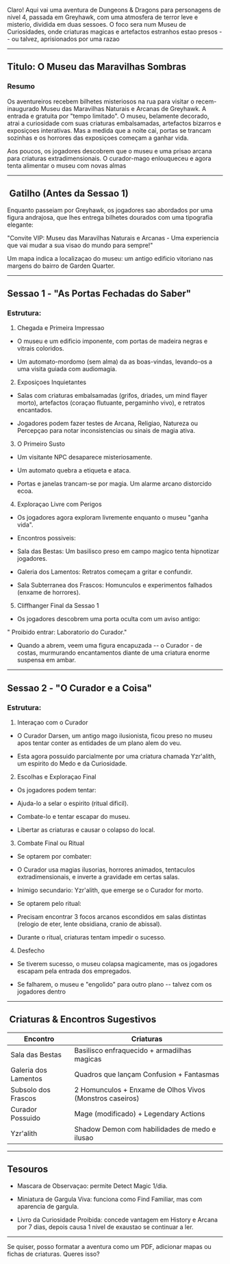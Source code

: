 Claro! Aqui vai uma aventura de Dungeons & Dragons para personagens de nivel
4, passada em Greyhawk, com uma atmosfera de terror leve e misterio, dividida
em duas sessoes. O foco sera num Museu de Curiosidades, onde criaturas magicas
e artefactos estranhos estao presos -- ou talvez, aprisionados por uma razao

* * *

##  Titulo: O Museu das Maravilhas Sombras

###  Resumo

Os aventureiros recebem bilhetes misteriosos na rua para visitar o recem-
inaugurado Museu das Maravilhas Naturais e Arcanas de Greyhawk. A entrada e
gratuita por "tempo limitado". O museu, belamente decorado, atrai a
curiosidade com suas criaturas embalsamadas, artefactos bizarros e exposiçoes
interativas. Mas a medida que a noite cai, portas se trancam sozinhas e os
horrores das exposiçoes começam a ganhar vida.

Aos poucos, os jogadores descobrem que o museu e uma prisao arcana para
criaturas extradimensionais. O curador-mago enlouqueceu e agora tenta
alimentar o museu com novas almas

* * *

## ️ Gatilho (Antes da Sessao 1)

Enquanto passeiam por Greyhawk, os jogadores sao abordados por uma figura
andrajosa, que lhes entrega bilhetes dourados com uma tipografia elegante:

 "Convite VIP: Museu das Maravilhas Naturais e Arcanas - Uma experiencia que
vai mudar a sua visao do mundo para sempre!"

Um mapa indica a localizaçao do museu: um antigo edificio vitoriano nas
margens do bairro de Garden Quarter.

* * *

##  Sessao 1 - "As Portas Fechadas do Saber"

###  Estrutura:

  1. Chegada e Primeira Impressao  

  * O museu e um edificio imponente, com portas de madeira negras e vitrais coloridos.  

  * Um automato-mordomo (sem alma) da as boas-vindas, levando-os a uma visita guiada com audiomagia.  

  2. Exposiçoes Inquietantes  

  * Salas com criaturas embalsamadas (grifos, driades, um mind flayer morto), artefactos (coraçao flutuante, pergaminho vivo), e retratos encantados.  

  * Jogadores podem fazer testes de Arcana, Religiao, Natureza ou Percepçao para notar inconsistencias ou sinais de magia ativa.  

  3. O Primeiro Susto  

  * Um visitante NPC desaparece misteriosamente.  

  * Um automato quebra a etiqueta e ataca.  

  * Portas e janelas trancam-se por magia. Um alarme arcano distorcido ecoa.  

  4. Exploraçao Livre com Perigos  

  * Os jogadores agora exploram livremente enquanto o museu "ganha vida".  

  * Encontros possiveis:  

  * Sala das Bestas: Um basilisco preso em campo magico tenta hipnotizar jogadores.  

  * Galeria dos Lamentos: Retratos começam a gritar e confundir.  

  * Sala Subterranea dos Frascos: Homunculos e experimentos falhados (enxame de horrores).  

  5. Cliffhanger Final da Sessao 1  

  * Os jogadores descobrem uma porta oculta com um aviso antigo:  
  
  
"️ Proibido entrar: Laboratorio do Curador."  
  

  * Quando a abrem, veem uma figura encapuzada -- o Curador - de costas, murmurando encantamentos diante de uma criatura enorme suspensa em ambar.  

* * *

##  Sessao 2 - "O Curador e a Coisa"

###  Estrutura:

  1. Interaçao com o Curador  

  * O Curador Darsen, um antigo mago ilusionista, ficou preso no museu apos tentar conter as entidades de um plano alem do veu.  

  * Esta agora possuido parcialmente por uma criatura chamada Yzr'alith, um espirito do Medo e da Curiosidade.  

  2. Escolhas e Exploraçao Final  

  * Os jogadores podem tentar:  

  * Ajuda-lo a selar o espirito (ritual dificil).  

  * Combate-lo e tentar escapar do museu.  

  * Libertar as criaturas e causar o colapso do local.  

  3. Combate Final ou Ritual  

  * Se optarem por combater:  

  * O Curador usa magias ilusorias, horrores animados, tentaculos extradimensionais, e inverte a gravidade em certas salas.  

  * Inimigo secundario: Yzr'alith, que emerge se o Curador for morto.  

  * Se optarem pelo ritual:  

  * Precisam encontrar 3 focos arcanos escondidos em salas distintas (relogio de eter, lente obsidiana, cranio de abissal).  

  * Durante o ritual, criaturas tentam impedir o sucesso.  

  4. Desfecho  

  * Se tiverem sucesso, o museu colapsa magicamente, mas os jogadores escapam pela entrada dos empregados.  

  * Se falharem, o museu e "engolido" para outro plano -- talvez com os jogadores dentro  

* * *

## ️ Criaturas & Encontros Sugestivos

Encontro| Criaturas  
---|---  
Sala das Bestas| Basilisco enfraquecido + armadilhas magicas  
Galeria dos Lamentos| Quadros que lançam Confusion \+ Fantasmas  
Subsolo dos Frascos| 2 Homunculos + Enxame de Olhos Vivos (Monstros caseiros)  
Curador Possuido| Mage (modificado) + Legendary Actions  
Yzr'alith| Shadow Demon com habilidades de medo e ilusao  
  
* * *

##  Tesouros

  * Mascara de Observaçao: permite Detect Magic 1/dia.  

  * Miniatura de Gargula Viva: funciona como Find Familiar, mas com aparencia de gargula.  

  * Livro da Curiosidade Proibida: concede vantagem em History e Arcana por 7 dias, depois causa 1 nivel de exaustao se continuar a ler.  

* * *

Se quiser, posso formatar a aventura como um PDF, adicionar mapas ou fichas de
criaturas. Queres isso?
























